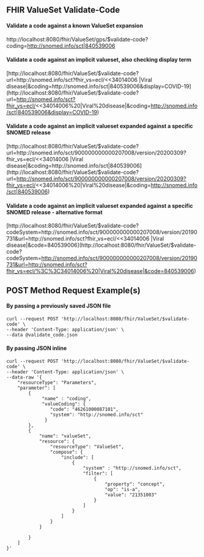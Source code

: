 ## FHIR ValueSet Validate-Code

#### Validate a code against a known ValueSet expansion
http://localhost:8080/fhir/ValueSet/gps/$validate-code?coding=http://snomed.info/sct|840539006

#### Validate a code against an implicit valueset, also checking display term
[http://localhost:8080/fhir/ValueSet/$validate-code?url=http://snomed.info/sct?fhir_vs=ecl/<<34014006 |Viral disease|&coding=http://snomed.info/sct|840539006&display=COVID-19](http://localhost:8080/fhir/ValueSet/$validate-code?url=http://snomed.info/sct?fhir_vs=ecl/<<34014006%20|Viral%20disease|&coding=http://snomed.info/sct|840539006&display=COVID-19)

#### Validate a code against an implicit valueset expanded against a specific SNOMED release
[http://localhost:8080/fhir/ValueSet/$validate-code?url=http://snomed.info/sct/900000000000207008/version/20200309?fhir_vs=ecl/<<34014006 |Viral disease|&coding=http://snomed.info/sct|840539006](http://localhost:8080/fhir/ValueSet/$validate-code?url=http://snomed.info/sct/900000000000207008/version/20200309?fhir_vs=ecl/<<34014006%20|Viral%20disease|&coding=http://snomed.info/sct|840539006)

#### Validate a code against an implicit valueset expanded against a specific SNOMED release - alternative format
[http://localhost:8080/fhir/ValueSet/$validate-code?codeSystem=http://snomed.info/sct/900000000000207008/version/20190731&url=http://snomed.info/sct?fhir_vs=ecl/<<34014006 |Viral disease|&code=840539006](http://localhost:8080/fhir/ValueSet/$validate-code?codeSystem=http://snomed.info/sct/900000000000207008/version/20190731&url=http://snomed.info/sct?fhir_vs=ecl/%3C%3C34014006%20|Viral%20disease|&code=840539006)

## POST Method Request Example(s)

#### By passing a previously saved JSON file
```
curl --request POST 'http://localhost:8080/fhir/ValueSet/$validate-code' \
--header 'Content-Type: application/json' \
--data @validate_code.json
```

#### By passing JSON inline
```
curl --request POST 'http://localhost:8080/fhir/ValueSet/$validate-code' \
--header 'Content-Type: application/json' \
--data-raw '{
    "resourceType": "Parameters",
    "parameter": [
        {
             "name" : "coding",
             "valueCoding": {
                "code": "46261000087101",
                "system": "http://snomed.info/sct"
              }
        },
        {
            "name": "valueSet",
            "resource": {
            	"resourceType": "ValueSet",
                "compose": {
                    "include": [
                        {
                            "system" : "http://snomed.info/sct",
                            "filter": [
                                {
                                    "property": "concept",
                                    "op": "is-a",
                                    "value": "21351003"
                                }
                            ]
                        }
                    ]
                }
            }

        }
    ]
}'
```